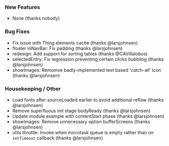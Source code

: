 ### New Features

- None (thanks nobody)

### Bug Fixes

- Fix issue with Thing elements cache (thanks @larsjohnsen)
- floater inNavBar: Fix padding (thanks @larsjohnsen)
- redesign: Add support for sorting tables (thanks @CAVillalobos)
- selectedEntry: Fix regression preventing certain clicks bubbling (thanks @larsjohnsen)
- showImages: Remomve badly-implemented text based 'catch-all' icon (thanks @larsjohnsen)

### Housekeeping / Other

- Load fonts after sourceLoaded earlier to avoid additional reflow (thanks @larsjohnsen)
- Remove superfluous init stage bodyReady (thanks @larsjohnsen)
- Update module example with contentStart phase (thanks @larsjohnsen)
- showImages: Remove unnecessary option bufferScreens (thanks @larsjohnsen)
- utils throttle: Invoke when microtask queue is empty rather than on `setTimeout` callback (thanks @larsjohnsen)
